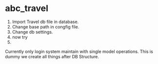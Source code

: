 # abc_travel
1. Import Travel db file in database.
2. Change base path in congfig file.
3. Change db settings.
4. now try
5. 

Currently only login system maintain with single model operations. This is dummy we create all things after DB Structure. 
